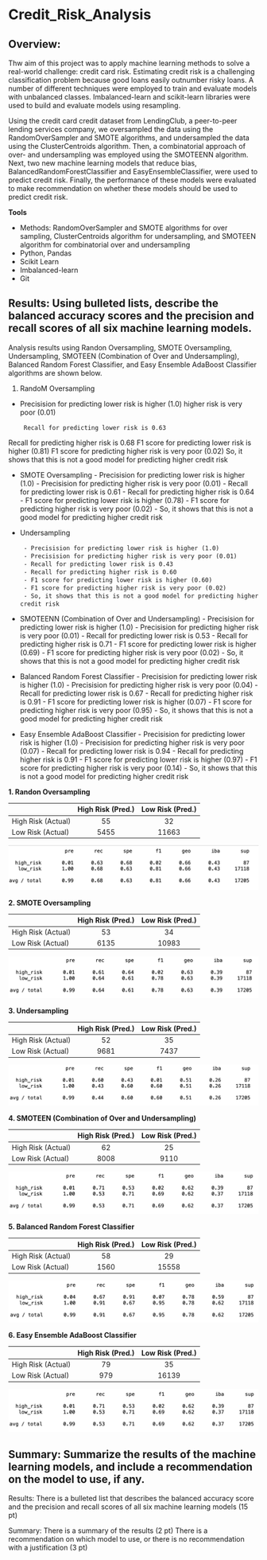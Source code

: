 # Credit_Risk_Analysis

## Overview:

Thw aim of this project was to apply machine learning methods to solve a real-world challenge: credit card risk. Estimating credit risk is a challenging classification problem because good loans easily outnumber risky loans. A number of different techniques were employed to train and evaluate models with unbalanced classes. Imbalanced-learn and scikit-learn libraries were used to build and evaluate models using resampling.

Using the credit card credit dataset from LendingClub, a peer-to-peer lending services company, we oversampled the data using the RandomOverSampler and SMOTE algorithms, and undersampled the data using the ClusterCentroids algorithm. Then, a combinatorial approach of over- and undersampling was employed using the SMOTEENN algorithm. Next, two new machine learning models that reduce bias, BalancedRandomForestClassifier and EasyEnsembleClassifier, were used to predict credit risk. Finally, the performance of these models were evaluated to make recommendation on whether these models  should be used to predict credit risk.

**Tools**
- Methods: RandomOverSampler and SMOTE algorithms for over sampling, ClusterCentroids algorithm for undersampling, and SMOTEEN algorithm for combinatorial over and undersampling
- Python, Pandas
- Scikit Learn
- Imbalanced-learn
- Git

## Results: Using bulleted lists, describe the balanced accuracy scores and the precision and recall scores of all six machine learning models. 

Analysis results using Randon Oversampling, SMOTE Oversampling, Undersampling, SMOTEEN (Combination of Over and Undersampling), Balanced Random Forest Classifier, and Easy Ensemble AdaBoost Classifier algorithms are shown below.

1. RandoM Oversampling
- Precisision for predicting 
       lower risk is higher (1.0)
       higher risk is very poor (0.01)

       Recall for predicting lower risk is 0.63
Recall for predicting higher risk is 0.68
F1 score for predicting lower risk is higher (0.81)
F1 score for predicting higher risk is very poor (0.02)
So, it shows that this is not a good model for predicting higher credit risk
       
- SMOTE Oversampling
       - Precisision for predicting lower risk is higher (1.0)
       - Precisision for predicting higher risk is very poor (0.01)
       - Recall for predicting lower risk is 0.61
       - Recall for predicting higher risk is 0.64
       - F1 score for predicting lower risk is higher (0.78)
       - F1 score for predicting higher risk is very poor (0.02)
       - So, it shows that this is not a good model for predicting higher credit risk
       
- Undersampling

       - Precisision for predicting lower risk is higher (1.0)
       - Precisision for predicting higher risk is very poor (0.01)
       - Recall for predicting lower risk is 0.43
       - Recall for predicting higher risk is 0.60
       - F1 score for predicting lower risk is higher (0.60)
       - F1 score for predicting higher risk is very poor (0.02)
       - So, it shows that this is not a good model for predicting higher credit risk
       
 - SMOTEENN (Combination of Over and Undersampling)
       - Precisision for predicting lower risk is higher (1.0)
       - Precisision for predicting higher risk is very poor (0.01)
       - Recall for predicting lower risk is 0.53
       - Recall for predicting higher risk is 0.71
       - F1 score for predicting lower risk is higher (0.69)
       - F1 score for predicting higher risk is very poor (0.02)
       - So, it shows that this is not a good model for predicting higher credit risk
       
- Balanced Random Forest Classifier
       - Precisision for predicting lower risk is higher (1.0)
       - Precisision for predicting higher risk is very poor (0.04)
       - Recall for predicting lower risk is 0.67
       - Recall for predicting higher risk is 0.91
       - F1 score for predicting lower risk is higher (0.07)
       - F1 score for predicting higher risk is very poor (0.95)
       - So, it shows that this is not a good model for predicting higher credit risk

- Easy Ensemble AdaBoost Classifier
       - Precisision for predicting lower risk is higher (1.0)
       - Precisision for predicting higher risk is very poor (0.07)
       - Recall for predicting lower risk is 0.94
       - Recall for predicting higher risk is 0.91
       - F1 score for predicting lower risk is higher (0.97)
       - F1 score for predicting higher risk is very poor (0.14)
       - So, it shows that this is not a good model for predicting higher credit risk


**1. Randon Oversampling**

|                    |  High Risk (Pred.)| Low Risk (Pred.) |
| -----------------  |:-----------------:|:----------------:|
| High Risk (Actual) |        55         |        32        |
| Low Risk (Actual)  |       5455        |      11663       |      
       
       
![ROS](/images/ROS.png)


       
**2. SMOTE Oversampling**

|                    |  High Risk (Pred.)| Low Risk (Pred.) |
| -----------------  |:-----------------:|:----------------:|
| High Risk (Actual) |        53         |        34        |
| Low Risk (Actual)  |       6135        |      10983       |  

![SMOTE](/images/SMOTE.png)

**3. Undersampling**

|                    |  High Risk (Pred.)| Low Risk (Pred.) |
| -----------------  |:-----------------:|:----------------:|
| High Risk (Actual) |        52         |        35        |
| Low Risk (Actual)  |       9681        |       7437       |  



![Under Sampling](/images/UNDER.png)


**4. SMOTEEN (Combination of Over and Undersampling)**

|                    |  High Risk (Pred.)| Low Risk (Pred.) |
| -----------------  |:-----------------:|:----------------:|
| High Risk (Actual) |        62         |        25        |
| Low Risk (Actual)  |       8008        |       9110       |  

![SMOTEEN](/images/SMOTEEN.png)


**5. Balanced Random Forest Classifier**

|                    |  High Risk (Pred.)| Low Risk (Pred.) |
| -----------------  |:-----------------:|:----------------:|
| High Risk (Actual) |        58         |        29        |
| Low Risk (Actual)  |       1560        |      15558       |  



![BRF](/images/BRF.png)

**6. Easy Ensemble AdaBoost Classifier**

|                    |  High Risk (Pred.)| Low Risk (Pred.) |
| -----------------  |:-----------------:|:----------------:|
| High Risk (Actual) |        79         |        35        |
| Low Risk (Actual)  |       979         |      16139       |  

![EEC](/images/eec.png)


## Summary: Summarize the results of the machine learning models, and include a recommendation on the model to use, if any. 

Results:
There is a bulleted list that describes the balanced accuracy score and the precision and recall scores of all six machine learning models (15 pt)

Summary:
There is a summary of the results (2 pt)
There is a recommendation on which model to use, or there is no recommendation with a justification (3 pt)
